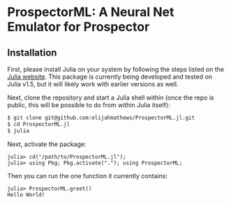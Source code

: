 # ProspectorML: A Neural Net Emulator for Prospector

## Installation

First, please install Julia on your system by following the steps listed on the [Julia website](https://julialang.org/downloads/). This package is currently being developed and tested on Julia v1.5, but it will likely work with earlier versions as well.

Next, clone the repository and start a Julia shell within (once the repo is public, this will be possible to do from within Julia itself):

```bash
$ git clone git@github.com:elijahmathews/ProspectorML.jl.git
$ cd ProspectorML.jl
$ julia
```

Next, activate the package:
```@repl
julia> cd("/path/to/ProspectorML.jl");
julia> using Pkg; Pkg.activate("."); using ProspectorML;
```

Then you can run the one function it currently contains:
```jldoctest greet; setup = :(using ProspectorML)
julia> ProspectorML.greet()
Hello World!
```
